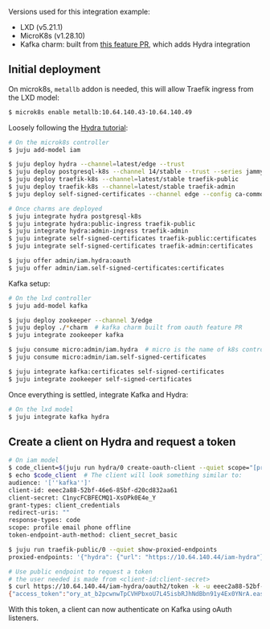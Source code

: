 Versions used for this integration example:

- LXD (v5.21.1)
- MicroK8s (v1.28.10)
- Kafka charm: built from [this feature PR](https://github.com/canonical/kafka-operator/pull/168), which adds Hydra integration

## Initial deployment

On microk8s, `metallb` addon is needed, this will allow Traefik ingress from the LXD model:

```bash
$ microk8s enable metallb:10.64.140.43-10.64.140.49
```

Loosely following the [Hydra tutorial](https://discourse.charmhub.io/t/topic/14087):

```bash
# On the microk8s controller
$ juju add-model iam

$ juju deploy hydra --channel=latest/edge --trust
$ juju deploy postgresql-k8s --channel 14/stable --trust --series jammy
$ juju deploy traefik-k8s --channel=latest/stable traefik-public
$ juju deploy traefik-k8s --channel=latest/stable traefik-admin
$ juju deploy self-signed-certificates --channel edge --config ca-common-name=test

# Once charms are deployed
$ juju integrate hydra postgresql-k8s
$ juju integrate hydra:public-ingress traefik-public
$ juju integrate hydra:admin-ingress traefik-admin
$ juju integrate self-signed-certificates traefik-public:certificates
$ juju integrate self-signed-certificates traefik-admin:certificates

$ juju offer admin/iam.hydra:oauth
$ juju offer admin/iam.self-signed-certificates:certificates
```

Kafka setup:

```bash
# On the lxd controller
$ juju add-model kafka

$ juju deploy zookeeper --channel 3/edge
$ juju deploy ./*charm  # kafka charm built from oauth feature PR
$ juju integrate zookeeper kafka

$ juju consume micro:admin/iam.hydra  # micro is the name of k8s controller
$ juju consume micro:admin/iam.self-signed-certificates

$ juju integrate kafka:certificates self-signed-certificates
$ juju integrate zookeeper self-signed-certificates
```

Once everything is settled, integrate Kafka and Hydra:

```bash
# On the lxd model
$ juju integrate kafka hydra
```

## Create a client on Hydra and request a token

```bash
# On iam model
$ code_client=$(juju run hydra/0 create-oauth-client --quiet scope="[profile,email,phone,offline]" grant-types="[client_credentials]" audience="[kafka]")
$ echo $code_client  # The client will look something similar to:
audience: '[''kafka'']' 
client-id: eeec2a88-52bf-46e6-85bf-d20cd832aa61 
client-secret: C1nycFCBFECMQ1-XsOPk0E4e_Y
grant-types: client_credentials
redirect-uris: ""
response-types: code
scope: profile email phone offline
token-endpoint-auth-method: client_secret_basic

$ juju run traefik-public/0 --quiet show-proxied-endpoints
proxied-endpoints: '{"hydra": {"url": "https://10.64.140.44/iam-hydra"}}' 

# Use public endpoint to request a token
# the user needed is made from <client-id:client-secret>
$ curl https://10.64.140.44/iam-hydra/oauth2/token -k -u eeec2a88-52bf-46e6-85bf-d20cd832aa61:C1nycFCBFECMQ1-XsOPk0E4e_Y -d "scope=profile" -d "grant_type=client_credentials" -d "audience=kafka" -s
{"access_token":"ory_at_b2pcwnwTpCVHPbxoU7L45isbRJhNdBbn91y4Ex0YNrA.easwGEfsTJ7VnNfER2svIMHwen5ZzNXaVZm8i7QdLLg","expires_in":3599,"scope":"profile","token_type":"bearer"}
```

With this token, a client can now authenticate on Kafka using oAuth listeners.